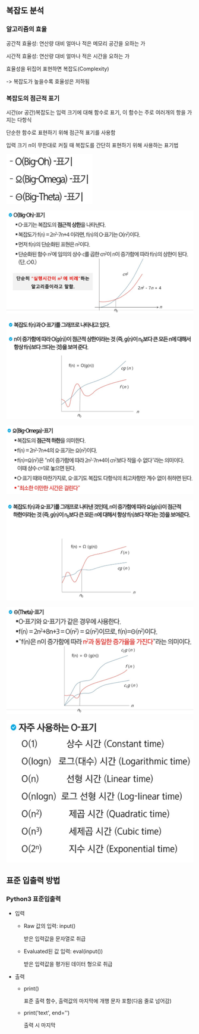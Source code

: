 ## 복잡도 분석

### 알고리즘의 효율

공간적 효율성: 연산량 대비 얼마나 적은 메모리 공간을 요하는 가

시간적 효율성: 연산량 대비 얼마나 적은 시간을 요하는 가

효율성을 뒤집어 표현하면 복잡도(Complexity)

-> 복잡도가 높을수록 효율성은 저하됨



### 복잡도의 점근적 표기

시간(or 공간)복잡도는 입력 크기에 대해 함수로 표기, 이 함수는 주로 여러개의 항을 가지는 다항식

단순한 함수로 표현하기 위해 점근적 표기를 사용함

입력 크기 n이 무한대로 커질 때 복잡도를 간단히 표현하기 위해 사용하는 표기법

<img src="start_0323.assets/%ED%99%94%EB%A9%B4%20%EC%BA%A1%EC%B2%98%202022-03-23%20132657.jpg" alt="점근적 표기"  />



![Big-oh](start_0323.assets/%ED%99%94%EB%A9%B4%20%EC%BA%A1%EC%B2%98%202022-03-23%20134018.jpg)

![big-oh_2](start_0323.assets/%ED%99%94%EB%A9%B4%20%EC%BA%A1%EC%B2%98%202022-03-23%20134145.jpg)

![big-omega](start_0323.assets/%ED%99%94%EB%A9%B4%20%EC%BA%A1%EC%B2%98%202022-03-23%20134244.jpg)

![big-omega_2](start_0323.assets/%ED%99%94%EB%A9%B4%20%EC%BA%A1%EC%B2%98%202022-03-23%20134300.jpg)

![theta](start_0323.assets/%ED%99%94%EB%A9%B4%20%EC%BA%A1%EC%B2%98%202022-03-23%20134326.jpg)

<img src="start_0323.assets/%ED%99%94%EB%A9%B4%20%EC%BA%A1%EC%B2%98%202022-03-23%20134526.jpg" alt="o-표기" style="zoom:80%;" />



## 표준 입출력 방법

### Python3 표준입출력

- 입력

  - Raw 값의 입력: input()

    받은 입력값을 문자열로 취급

  - Evaluated된 값 입력: eval(input())

    받은 입력값을 평가된 데이터 형으로 취급

- 출력

  - print()

    표준 출력 함수, 출력값의 마지막에 개행 문자 포함(다음 줄로 넘어감)

  - print('text', end='')

    출력 시 마지막